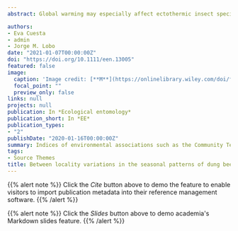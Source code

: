 ```yaml
---
abstract: Global warming may especially affect ectothermic insect species, making it necessary to forecast the capacity of these species to cope with climatic changes.In this study, we use circular statistics to examine the seasonal plasticity of 32 dung beetle species in 17 localities of a mountain Iberian assemblage. We assume that the high variability between localities in the seasonal patterns for the same species suggests that seasonal plasticity could minimise the demographic effects of climate change on local populations.

authors:
- Eva Cuesta
- admin
- Jorge M. Lobo
date: "2021-01-07T00:00:00Z"
doi: "https://doi.org/10.1111/een.13005"
featured: false
image:
  caption: 'Image credit: [**M**](https://onlinelibrary.wiley.com/doi/full/10.1111/een.13005)'
  focal_point: ""
  preview_only: false
links: null
projects: null
publication: In *Ecological entomology*
publication_short: In *EE*
publication_types:
- "2"
publishDate: "2020-01-16T00:00:00Z"
summary: Indices of environmental associations such as the Community Temperature Index (CTI) and Community Precipitation Index (CPI) can be derived from occurrence data to extend the geographic scope or time frame of evidence for responses of insect diversity to global change.
tags:
- Source Themes
title: Between locality variations in the seasonal patterns of dung beetles, the role of phenology in mitigating global warming effects
---
```


{{% alert note %}}
Click the *Cite* button above to demo the feature to enable visitors to import publication metadata into their reference management software.
{{% /alert %}}

{{% alert note %}}
Click the *Slides* button above to demo academia's Markdown slides feature.
{{% /alert %}}
